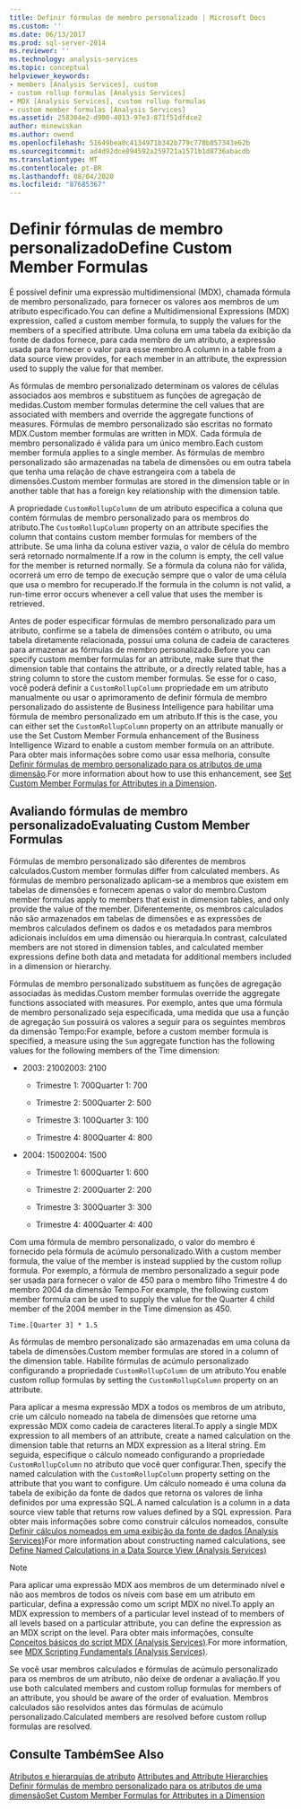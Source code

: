 ```yaml
---
title: Definir fórmulas de membro personalizado | Microsoft Docs
ms.custom: ''
ms.date: 06/13/2017
ms.prod: sql-server-2014
ms.reviewer: ''
ms.technology: analysis-services
ms.topic: conceptual
helpviewer_keywords:
- members [Analysis Services], custom
- custom rollup formulas [Analysis Services]
- MDX [Analysis Services], custom rollup formulas
- custom member formulas [Analysis Services]
ms.assetid: 258304e2-d900-4013-97e3-871f51dfdce2
author: minewiskan
ms.author: owend
ms.openlocfilehash: 51649bea0c4134971b342b779c778b857343e62b
ms.sourcegitcommit: ad4d92dce894592a259721a1571b1d8736abacdb
ms.translationtype: MT
ms.contentlocale: pt-BR
ms.lasthandoff: 08/04/2020
ms.locfileid: "87685367"
---
```

# <a name="define-custom-member-formulas"></a><span data-ttu-id="95375-102">Definir fórmulas de membro personalizado</span><span class="sxs-lookup"><span data-stu-id="95375-102">Define Custom Member Formulas</span></span>
  <span data-ttu-id="95375-103">É possível definir uma expressão multidimensional (MDX), chamada fórmula de membro personalizado, para fornecer os valores aos membros de um atributo especificado.</span><span class="sxs-lookup"><span data-stu-id="95375-103">You can define a Multidimensional Expressions (MDX) expression, called a custom member formula, to supply the values for the members of a specified attribute.</span></span> <span data-ttu-id="95375-104">Uma coluna em uma tabela da exibição da fonte de dados fornece, para cada membro de um atributo, a expressão usada para fornecer o valor para esse membro.</span><span class="sxs-lookup"><span data-stu-id="95375-104">A column in a table from a data source view provides, for each member in an attribute, the expression used to supply the value for that member.</span></span>  
  
 <span data-ttu-id="95375-105">As fórmulas de membro personalizado determinam os valores de células associados aos membros e substituem as funções de agregação de medidas.</span><span class="sxs-lookup"><span data-stu-id="95375-105">Custom member formulas determine the cell values that are associated with members and override the aggregate functions of measures.</span></span> <span data-ttu-id="95375-106">Fórmulas de membro personalizado são escritas no formato MDX.</span><span class="sxs-lookup"><span data-stu-id="95375-106">Custom member formulas are written in MDX.</span></span> <span data-ttu-id="95375-107">Cada fórmula de membro personalizado é válida para um único membro.</span><span class="sxs-lookup"><span data-stu-id="95375-107">Each custom member formula applies to a single member.</span></span> <span data-ttu-id="95375-108">As fórmulas de membro personalizado são armazenadas na tabela de dimensões ou em outra tabela que tenha uma relação de chave estrangeira com a tabela de dimensões.</span><span class="sxs-lookup"><span data-stu-id="95375-108">Custom member formulas are stored in the dimension table or in another table that has a foreign key relationship with the dimension table.</span></span>  
  
 <span data-ttu-id="95375-109">A propriedade `CustomRollupColumn` de um atributo especifica a coluna que contém fórmulas de membro personalizado para os membros do atributo.</span><span class="sxs-lookup"><span data-stu-id="95375-109">The `CustomRollupColumn` property on an attribute specifies the column that contains custom member formulas for members of the attribute.</span></span> <span data-ttu-id="95375-110">Se uma linha da coluna estiver vazia, o valor de célula do membro será retornado normalmente.</span><span class="sxs-lookup"><span data-stu-id="95375-110">If a row in the column is empty, the cell value for the member is returned normally.</span></span> <span data-ttu-id="95375-111">Se a fórmula da coluna não for válida, ocorrerá um erro de tempo de execução sempre que o valor de uma célula que usa o membro for recuperado.</span><span class="sxs-lookup"><span data-stu-id="95375-111">If the formula in the column is not valid, a run-time error occurs whenever a cell value that uses the member is retrieved.</span></span>  
  
 <span data-ttu-id="95375-112">Antes de poder especificar fórmulas de membro personalizado para um atributo, confirme se a tabela de dimensões contém o atributo, ou uma tabela diretamente relacionada, possui uma coluna de cadeia de caracteres para armazenar as fórmulas de membro personalizado.</span><span class="sxs-lookup"><span data-stu-id="95375-112">Before you can specify custom member formulas for an attribute, make sure that the dimension table that contains the attribute, or a directly related table, has a string column to store the custom member formulas.</span></span> <span data-ttu-id="95375-113">Se esse for o caso, você poderá definir a `CustomRollupColumn` propriedade em um atributo manualmente ou usar o aprimoramento de definir fórmula de membro personalizado do assistente de Business Intelligence para habilitar uma fórmula de membro personalizado em um atributo.</span><span class="sxs-lookup"><span data-stu-id="95375-113">If this is the case, you can either set the `CustomRollupColumn` property on an attribute manually or use the Set Custom Member Formula enhancement of the Business Intelligence Wizard to enable a custom member formula on an attribute.</span></span> <span data-ttu-id="95375-114">Para obter mais informações sobre como usar essa melhoria, consulte [Definir fórmulas de membro personalizado para os atributos de uma dimensão](bi-wizard-custom-member-formulas-for-attributes-in-a-dimension.md).</span><span class="sxs-lookup"><span data-stu-id="95375-114">For more information about how to use this enhancement, see [Set Custom Member Formulas for Attributes in a Dimension](bi-wizard-custom-member-formulas-for-attributes-in-a-dimension.md).</span></span>  
  
## <a name="evaluating-custom-member-formulas"></a><span data-ttu-id="95375-115">Avaliando fórmulas de membro personalizado</span><span class="sxs-lookup"><span data-stu-id="95375-115">Evaluating Custom Member Formulas</span></span>  
 <span data-ttu-id="95375-116">Fórmulas de membro personalizado são diferentes de membros calculados.</span><span class="sxs-lookup"><span data-stu-id="95375-116">Custom member formulas differ from calculated members.</span></span> <span data-ttu-id="95375-117">As fórmulas de membro personalizado aplicam-se a membros que existem em tabelas de dimensões e fornecem apenas o valor do membro.</span><span class="sxs-lookup"><span data-stu-id="95375-117">Custom member formulas apply to members that exist in dimension tables, and only provide the value of the member.</span></span> <span data-ttu-id="95375-118">Diferentemente, os membros calculados não são armazenados em tabelas de dimensões e as expressões de membros calculados definem os dados e os metadados para membros adicionais incluídos em uma dimensão ou hierarquia.</span><span class="sxs-lookup"><span data-stu-id="95375-118">In contrast, calculated members are not stored in dimension tables, and calculated member expressions define both data and metadata for additional members included in a dimension or hierarchy.</span></span>  
  
 <span data-ttu-id="95375-119">Fórmulas de membro personalizado substituem as funções de agregação associadas às medidas.</span><span class="sxs-lookup"><span data-stu-id="95375-119">Custom member formulas override the aggregate functions associated with measures.</span></span> <span data-ttu-id="95375-120">Por exemplo, antes que uma fórmula de membro personalizado seja especificada, uma medida que usa a função de agregação `Sum` possuirá os valores a seguir para os seguintes membros da dimensão Tempo:</span><span class="sxs-lookup"><span data-stu-id="95375-120">For example, before a custom member formula is specified, a measure using the `Sum` aggregate function has the following values for the following members of the Time dimension:</span></span>  
  
-   <span data-ttu-id="95375-121">2003: 2100</span><span class="sxs-lookup"><span data-stu-id="95375-121">2003: 2100</span></span>  
  
    -   <span data-ttu-id="95375-122">Trimestre 1: 700</span><span class="sxs-lookup"><span data-stu-id="95375-122">Quarter 1: 700</span></span>  
  
    -   <span data-ttu-id="95375-123">Trimestre 2: 500</span><span class="sxs-lookup"><span data-stu-id="95375-123">Quarter 2: 500</span></span>  
  
    -   <span data-ttu-id="95375-124">Trimestre 3: 100</span><span class="sxs-lookup"><span data-stu-id="95375-124">Quarter 3: 100</span></span>  
  
    -   <span data-ttu-id="95375-125">Trimestre 4: 800</span><span class="sxs-lookup"><span data-stu-id="95375-125">Quarter 4: 800</span></span>  
  
-   <span data-ttu-id="95375-126">2004: 1500</span><span class="sxs-lookup"><span data-stu-id="95375-126">2004: 1500</span></span>  
  
    -   <span data-ttu-id="95375-127">Trimestre 1: 600</span><span class="sxs-lookup"><span data-stu-id="95375-127">Quarter 1: 600</span></span>  
  
    -   <span data-ttu-id="95375-128">Trimestre 2: 200</span><span class="sxs-lookup"><span data-stu-id="95375-128">Quarter 2: 200</span></span>  
  
    -   <span data-ttu-id="95375-129">Trimestre 3: 300</span><span class="sxs-lookup"><span data-stu-id="95375-129">Quarter 3: 300</span></span>  
  
    -   <span data-ttu-id="95375-130">Trimestre 4: 400</span><span class="sxs-lookup"><span data-stu-id="95375-130">Quarter 4: 400</span></span>  
  
 <span data-ttu-id="95375-131">Com uma fórmula de membro personalizado, o valor do membro é fornecido pela fórmula de acúmulo personalizado.</span><span class="sxs-lookup"><span data-stu-id="95375-131">With a custom member formula, the value of the member is instead supplied by the custom rollup formula.</span></span> <span data-ttu-id="95375-132">Por exemplo, a fórmula de membro personalizado a seguir pode ser usada para fornecer o valor de 450 para o membro filho Trimestre 4 do membro 2004 da dimensão Tempo.</span><span class="sxs-lookup"><span data-stu-id="95375-132">For example, the following custom member formula can be used to supply the value for the Quarter 4 child member of the 2004 member in the Time dimension as 450.</span></span>  
  
```  
Time.[Quarter 3] * 1.5  
```  
  
 <span data-ttu-id="95375-133">As fórmulas de membro personalizado são armazenadas em uma coluna da tabela de dimensões.</span><span class="sxs-lookup"><span data-stu-id="95375-133">Custom member formulas are stored in a column of the dimension table.</span></span> <span data-ttu-id="95375-134">Habilite fórmulas de acúmulo personalizado configurando a propriedade `CustomRollupColumn` de um atributo.</span><span class="sxs-lookup"><span data-stu-id="95375-134">You enable custom rollup formulas by setting the `CustomRollupColumn` property on an attribute.</span></span>  
  
 <span data-ttu-id="95375-135">Para aplicar a mesma expressão MDX a todos os membros de um atributo, crie um cálculo nomeado na tabela de dimensões que retorne uma expressão MDX como cadeia de caracteres literal.</span><span class="sxs-lookup"><span data-stu-id="95375-135">To apply a single MDX expression to all members of an attribute, create a named calculation on the dimension table that returns an MDX expression as a literal string.</span></span> <span data-ttu-id="95375-136">Em seguida, especifique o cálculo nomeado configurando a propriedade `CustomRollupColumn` no atributo que você quer configurar.</span><span class="sxs-lookup"><span data-stu-id="95375-136">Then, specify the named calculation with the `CustomRollupColumn` property setting on the attribute that you want to configure.</span></span> <span data-ttu-id="95375-137">Um cálculo nomeado é uma coluna da tabela de exibição da fonte de dados que retorna os valores de linha definidos por uma expressão SQL.</span><span class="sxs-lookup"><span data-stu-id="95375-137">A named calculation is a column in a data source view table that returns row values defined by a SQL expression.</span></span> <span data-ttu-id="95375-138">Para obter mais informações sobre como construir cálculos nomeados, consulte [Definir cálculos nomeados em uma exibição da fonte de dados &#40;Analysis Services&#41;](define-named-calculations-in-a-data-source-view-analysis-services.md)</span><span class="sxs-lookup"><span data-stu-id="95375-138">For more information about constructing named calculations, see [Define Named Calculations in a Data Source View &#40;Analysis Services&#41;](define-named-calculations-in-a-data-source-view-analysis-services.md)</span></span>  
  
> [!NOTE]  
>  <span data-ttu-id="95375-139">Para aplicar uma expressão MDX aos membros de um determinado nível e não aos membros de todos os níveis com base em um atributo em particular, defina a expressão como um script MDX no nível.</span><span class="sxs-lookup"><span data-stu-id="95375-139">To apply an MDX expression to members of a particular level instead of to members of all levels based on a particular attribute, you can define the expression as an MDX script on the level.</span></span> <span data-ttu-id="95375-140">Para obter mais informações, consulte [Conceitos básicos do script MDX &#40;Analysis Services&#41;](mdx/mdx-scripting-fundamentals-analysis-services.md).</span><span class="sxs-lookup"><span data-stu-id="95375-140">For more information, see [MDX Scripting Fundamentals &#40;Analysis Services&#41;](mdx/mdx-scripting-fundamentals-analysis-services.md).</span></span>  
  
 <span data-ttu-id="95375-141">Se você usar membros calculados e fórmulas de acúmulo personalizado para os membros de um atributo, não deixe de ordenar a avaliação.</span><span class="sxs-lookup"><span data-stu-id="95375-141">If you use both calculated members and custom rollup formulas for members of an attribute, you should be aware of the order of evaluation.</span></span> <span data-ttu-id="95375-142">Membros calculados são resolvidos antes das fórmulas de acúmulo personalizado.</span><span class="sxs-lookup"><span data-stu-id="95375-142">Calculated members are resolved before custom rollup formulas are resolved.</span></span>  
  
## <a name="see-also"></a><span data-ttu-id="95375-143">Consulte Também</span><span class="sxs-lookup"><span data-stu-id="95375-143">See Also</span></span>  
 <span data-ttu-id="95375-144">[Atributos e hierarquias de atributo](../multidimensional-models-olap-logical-dimension-objects/attributes-and-attribute-hierarchies.md) </span><span class="sxs-lookup"><span data-stu-id="95375-144">[Attributes and Attribute Hierarchies](../multidimensional-models-olap-logical-dimension-objects/attributes-and-attribute-hierarchies.md) </span></span>  
 [<span data-ttu-id="95375-145">Definir fórmulas de membro personalizado para os atributos de uma dimensão</span><span class="sxs-lookup"><span data-stu-id="95375-145">Set Custom Member Formulas for Attributes in a Dimension</span></span>](bi-wizard-custom-member-formulas-for-attributes-in-a-dimension.md)  
  
  
